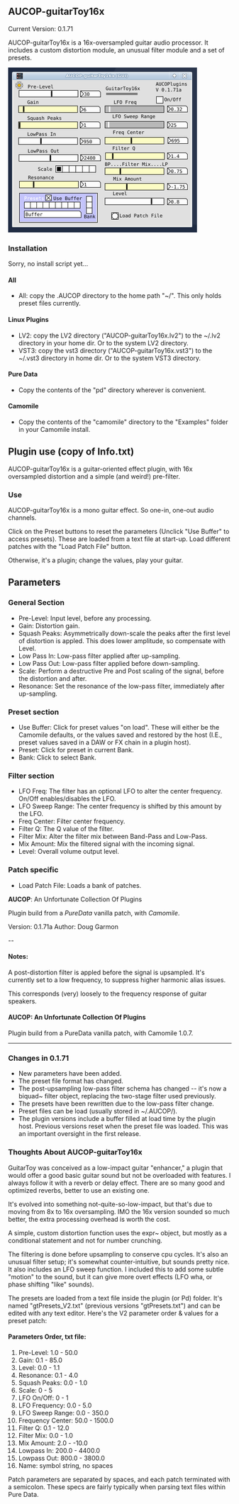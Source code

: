 ## AUCOP-guitarToy16x

Current Version: 0.1.71

AUCOP-guitarToy16x is a 16x-oversampled guitar audio processor. It includes a custom distortion module, an unusual filter module and a set of presets.

![gtoy pic](../webstuff/guitarToy_0.1.71.png)

### Installation

Sorry, no install script yet...

#### All

- All: copy the .AUCOP directory to the home path "~/". This only holds preset files currently.

#### Linux Plugins

- LV2: copy the LV2 directory ("AUCOP-guitarToy16x.lv2") to the ~/.lv2 directory in your home dir. Or to the system LV2 directory.
- VST3: copy the vst3 directory ("AUCOP-guitarToy16x.vst3") to the ~/.vst3 directory in home dir. Or to the system VST3 directory.

#### Pure Data

- Copy the contents of the "pd" directory wherever is convenient.

#### Camomile

- Copy the contents of the "camomile" directory to the "Examples" folder in your Camomile install.

## Plugin use (copy of Info.txt)

AUCOP-guitarToy16x is a guitar-oriented effect plugin, with 16x oversampled distortion and a simple (and weird!) pre-filter.

### Use

AUCOP-guitarToy16x is a mono guitar effect. So one-in, one-out audio channels.

Click on the Preset buttons to reset the parameters (Unclick "Use Buffer" to access presets). These are loaded from a text file at start-up. Load different patches with the "Load Patch File" button.

Otherwise, it's a plugin; change the values, play your guitar.

## Parameters

### General Section

- Pre-Level: Input level, before any processing.
- Gain: Distortion gain.
- Squash Peaks: Asymmetrically down-scale the peaks after the first level of distortion is appled. This does lower amplitude, so compensate with Level.
- Low Pass In: Low-pass filter applied after up-sampling.
- Low Pass Out: Low-pass filter applied before down-sampling.
- Scale: Perform a destructive Pre and Post scaling of the signal, before the distortion and after.
- Resonance: Set the resonance of the low-pass filter, immediately after up-sampling.

### Preset section

- Use Buffer: Click for preset values "on load". These will either be the Camomile defaults, or the values saved and restored by the host (I.E., preset values saved in a DAW or FX chain in a plugin host).
- Preset: Click for preset in current Bank.
- Bank: Click to select Bank.

### Filter section

- LFO Freq: The filter has an optional LFO to alter the center frequency. On/Off enables/disables the LFO.
- LFO Sweep Range: The center frequency is shifted by this amount by the LFO.
- Freq Center: Filter center frequency.
- Filter Q: The Q value of the filter.
- Filter Mix: Alter the filter mix between Band-Pass and Low-Pass.
- Mix Amount: Mix the filtered signal with the incoming signal.
- Level: Overall volume output level.

### Patch specific

- Load Patch File: Loads a bank of patches.

**AUCOP**: An Unfortunate Collection Of Plugins

Plugin build from a *PureData* vanilla patch, with *Camomile*.

Version: 0.1.71a
Author: Doug Garmon

--
#### Notes:
A post-distortion filter is appled before the signal is upsampled. It's currently set to a low frequency, to suppress higher harmonic alias issues.

This corresponds (very) loosely to the frequency response of guitar speakers.

#### AUCOP: An Unfortunate Collection Of Plugins

Plugin build from a PureData vanilla patch, with Camomile 1.0.7.

---

### Changes in 0.1.71


- New parameters have been added.
- The preset file format has changed.
- The post-upsampling low-pass filter schema has changed -- it's now a biquad~ filter object, replacing the two-stage filter used previously.
- The presets have been rewritten due to the low-pass filter change.
- Preset files can be load (usually stored in ~/.AUCOP/).
- The plugin versions include a buffer filled at load time by the plugin host. Previous versions reset when the preset file was loaded. This was an important oversight in the first release.


### Thoughts About AUCOP-guitarToy16x

GuitarToy was conceived as a low-impact guitar "enhancer," a plugin that would offer a good basic guitar sound but not be overloaded with features. I always follow it with a reverb or delay effect. There are so many good and optimized reverbs, better to use an existing one.

It's evolved into something not-quite-so-low-impact, but that's due to moving from 8x to 16x oversampling. IMO the 16x version sounded so much better, the extra processing overhead is worth the cost.

A simple, custom distortion function uses the expr~ object, but mostly as a conditional statement and not for number crunching.

The filtering is done before upsampling to conserve cpu cycles. It's also an unusual filter setup; it's somewhat counter-intuitive, but sounds pretty nice. It also includes an LFO sweep function. I included this to add some subtle "motion" to the sound, but it can give more overt effects (LFO wha, or phase shifting "like" sounds).

The presets are loaded from a text file inside the plugin (or Pd) folder. It's named "gtPresets_V2.txt" (previous versions "gtPresets.txt") and can be edited with any text editor. Here's the V2 parameter order & values for a preset patch:

#### Parameters Order, txt file:

1) Pre-Level: 1.0 - 50.0
2) Gain: 0.1 - 85.0
3) Level: 0.0 - 1.1
4) Resonance: 0.1 - 4.0 
5) Squash Peaks: 0.0 - 1.0
6) Scale: 0 - 5
7) LFO On/Off: 0 - 1
8) LFO Frequency: 0.0 - 5.0
9) LFO Sweep Range: 0.0 - 350.0
10) Frequency Center: 50.0 - 1500.0
11) Filter Q: 0.1 - 12.0
12) Filter Mix: 0.0 - 1.0
13) Mix Amount: 2.0 - -10.0
14) Lowpass In: 200.0 - 4400.0
15) Lowpass Out: 800.0 - 3800.0
16) Name: symbol string, no spaces

Patch parameters are separated by spaces, and each patch terminated with a semicolon. These specs are fairly typically when parsing text files within Pure Data.
